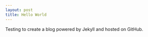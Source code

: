 ```yaml
---
layout: post
title: Hello World
---
```


Testing to create a blog powered by Jekyll and hosted on GitHub.


